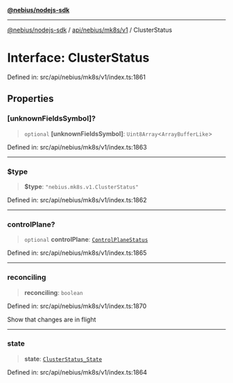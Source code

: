 [**@nebius/nodejs-sdk**](../../../../../README.md)

---

[@nebius/nodejs-sdk](../../../../../README.md) / [api/nebius/mk8s/v1](../README.md) / ClusterStatus

# Interface: ClusterStatus

Defined in: src/api/nebius/mk8s/v1/index.ts:1861

## Properties

### \[unknownFieldsSymbol\]?

> `optional` **\[unknownFieldsSymbol\]**: `Uint8Array`\<`ArrayBufferLike`\>

Defined in: src/api/nebius/mk8s/v1/index.ts:1863

---

### $type

> **$type**: `"nebius.mk8s.v1.ClusterStatus"`

Defined in: src/api/nebius/mk8s/v1/index.ts:1862

---

### controlPlane?

> `optional` **controlPlane**: [`ControlPlaneStatus`](ControlPlaneStatus.md)

Defined in: src/api/nebius/mk8s/v1/index.ts:1865

---

### reconciling

> **reconciling**: `boolean`

Defined in: src/api/nebius/mk8s/v1/index.ts:1870

Show that changes are in flight

---

### state

> **state**: [`ClusterStatus_State`](../type-aliases/ClusterStatus_State.md)

Defined in: src/api/nebius/mk8s/v1/index.ts:1864
